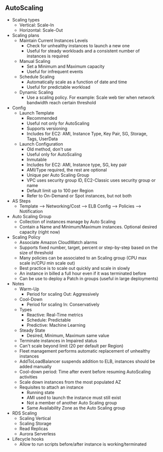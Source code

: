 ## AutoScaling

* Scaling types
  * Vertical: Scale-In
  * Horizontal: Scale-Out
* Scaling plans
  * Maintain Current Instances Levels
    * Check for unhealthy instances to launch a new one
    * Useful for steady workloads and a consistent number of instances is required
  * Manual Scaling
    * Set a Minimum and Maximum capacity
    * Useful for infrequent events
  * Schedule Scaling
    * Automatically scale as a function of date and time
    * Useful for predictable workload
  * Dynamic Scaling
    * Use a scaling policy. For example: Scale web tier when network bandwidth reach certain threshold
* Config
  * Launch Template
    * Recommended
    * Useful not only for AutoScaling
    * Supports versioning
    * Includes for EC2: AMI, Instance Type, Key Pair, SG, Storage, Tags, UserData
  * Launch Configuration
    * Old method, don't use
    * Useful only for AutoScaling
    * Inmutable
    * Includes for EC2: AMI, Instance type, SG, key pair
    * AMI/Type required, the rest are optional
    * Unique per Auto Scaling Group
    * VPC uses security group ID, EC2-Classic uses security group or name
    * Default limit up to 100 per Region
    * Refer to On-Demand or Spot instances, but not both
* AS Steps
  * Template --> Networking/Cost --> ELB Config --> Policies --> Notification
* Auto Scaling Group
  * Collection of instances manage by Auto Scaling
  * Contain a Name and Minimum/Maximum instances. Optional desired capacity (right now)
* Scaling Policy
    * Associate Amazon CloudWatch alarms
    * Supports fixed number, target, percent or step-by-step based on the size of threshold
    * Many policies can be associated to an Scaling group (CPU max scale in/CPU min scale out)
  * Best practice is to scale out quickly and scale in slowly
  * An instance in billed a full hour even if it was terminated before
  * Can be use to deploy a Patch in groups (useful in large deployments)
* Notes
  * Warm-Up
    * Period for scaling Out: Aggressively
  * Cool-Down
    * Period for scaling In: Conservatively
  * Types
    * Reactive: Real-Time metrics
    * Schedule: Predictable
    * Predictive: Machine Learning
  * Steady State
    * Desired, Minimum, Maximum same value
  * Terminate instances in Impaired status
  * Can't scale beyond limit (20 per default per Region)
  * Fleet management performs automatic replacement of unhealthy instances
  * AddToLoadBalancer suspends addition to ELB, instances should be added manually
  * Cool-down period: Time after event before resuming AutoScaling activities
  * Scale down instances from the most populated AZ
  * Requisites to attach an instance
    * Running state
    * AMI used to launch the instance must still exist
    * Not a member of another Auto Scaling group
    * Same Availability Zone as the Auto Scaling group
* RDS Scaling
  * Scaling Vertical
  * Scaling Storage
  * Read Replicas
  * Aurora Serverless
* Lifecycle hooks
  * Allow to run scripts before/after instance is working/terminated

